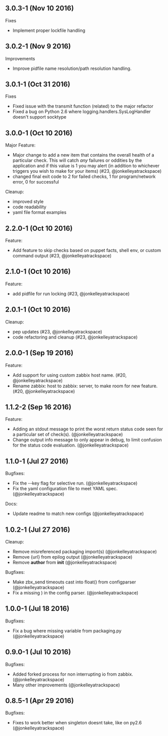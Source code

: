 ## 3.0.3-1 (Nov 10 2016)

Fixes

  - Implement proper lockfile handling

## 3.0.2-1 (Nov 9 2016)

Improvements

  - Improve pidfile name resolution/path resolution handling.

## 3.0.1-1 (Oct 31 2016)

Fixes

  - Fixed issue with the transmit function (related) to the major refactor
  - Fixed a bug on Python 2.6 where logging.handlers.SysLogHandler doesn't support socktype


## 3.0.0-1 (Oct 10 2016)

Major Feature:

  - Major change to add a new item that contains the overall health of a particular check. This will catch *any* failures or oddities by
  the application and if this value is 1 you may alert (in addition to whichever triggers you wish to make for your items)  (#23, @jonkelleyatrackspace)
  - changed final exit code to 2 for failed checks, 1 for program/network error, 0 for successful

Cleanup:
  - improved style
  - code readability
  - yaml file format examples

## 2.2.0-1 (Oct 10 2016)

Feature:

  - Add feature to skip checks based on puppet facts, shell env, or custom command output (#23, @jonkelleyatrackspace)

## 2.1.0-1 (Oct 10 2016)

Feature:

  - add pidfile for run locking (#23, @jonkelleyatrackspace)

## 2.0.1-1 (Oct 10 2016)

Cleanup:

  - pep updates (#23, @jonkelleyatrackspace)
  - code refactoring and cleanup (#23, @jonkelleyatrackspace)

## 2.0.0-1 (Sep 19 2016)

Feature:

  - Add support for using custom zabbix host name. (#20, @jonkelleyatrackspace)
  - Rename zabbix: host to zabbix: server, to make room for new feature. (#20, @jonkelleyatrackspace)

## 1.1.2-2 (Sep 16 2016)

Feature:

  - Adding an stdout message to print the worst return status code seen for a particular set of check(s). (@jonkelleyatrackspace)
  - Change output info message to only appear in debug, to limit confusion for the status code evaluation. (@jonkelleyatrackspace)

## 1.1.0-1 (Jul 27 2016)

Bugfixes:

  - Fix the --key flag for selective run. (@jonkelleyatrackspace)
  - Fix the yaml configuration file to meet YAML spec. (@jonkelleyatrackspace)

Docs:

  - Update readme to match new configs (@jonkelleyatrackspace)

## 1.0.2-1 (Jul 27 2016)

Cleanup:

  - Remove misreferenced packaging import(s) (@jonkelleyatrackspace)
  - Remove {url} from epilog output (@jonkelleyatrackspace)
  - Remove __author__ from __init__ (@jonkelleyatrackspace)

Bugfixes:

  - Make zbx_send timeouts cast into float() from configparser (@jonkelleyatrackspace)
  - Fix a missing ) in the config parser. (@jonkelleyatrackspace)

## 1.0.0-1 (Jul 18 2016)

Bugfixes:

  - Fix a bug where missing variable from packaging.py (@jonkelleyatrackspace)

## 0.9.0-1 (Jul 10 2016)

Bugfixes:

  - Added forked process for non interrupting io from zabbix. (@jonkelleyatrackspace)
  - Many other improvements (@jonkelleyatrackspace)

## 0.8.5-1 (Apr 29 2016)

Bugfixes:

  - Fixes to work better when singleton doesnt take, like on py2.6 (@jonkelleyatrackspace)

